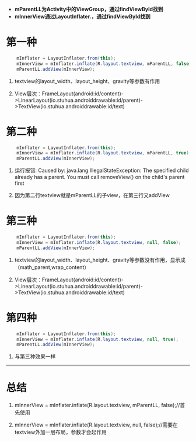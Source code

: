 - **mParentLL为Activity中的ViewGroup，通过findViewById找到**
- **mInnerView通过LayoutInflater.，通过findViewById找到**
# 第一种
``` java
    mInflater = LayoutInflater.from(this);
    mInnerView = mInflater.inflate(R.layout.textview, mParentLL, false);
    mParentLL.addView(mInnerView);
``` 
1. textview的layout_width、layout_height、gravity等参数有作用

2. View层次：FrameLayout(android:id/content)->LinearLayout(io.stuhua.androiddrawable:id/parent)->TextView(io.stuhua.androiddrawable:id/text)

# 第二种
```  java
    mInflater = LayoutInflater.from(this);
    mInnerView = mInflater.inflate(R.layout.textview, mParentLL, true);
    mParentLL.addView(mInnerView);
``` 

1. 运行报错: Caused by: java.lang.IllegalStateException: The specified child already has a parent. You must call removeView() on the child's parent first

2. 因为第二行textview就是mParentLL的子view，在第三行又addView

# 第三种
```  java
    mInflater = LayoutInflater.from(this);
    mInnerView = mInflater.inflate(R.layout.textview, null, false);
    mParentLL.addView(mInnerView);
``` 
1. textview的layout_width、layout_height、gravity等参数没有作用，显示成（math_parent,wrap_content）

2. View层次：FrameLayout(android:id/content)->LinearLayout(io.stuhua.androiddrawable:id/parent)->TextView(io.stuhua.androiddrawable:id/text)
# 第四种
```  java
    mInflater = LayoutInflater.from(this);
    mInnerView = mInflater.inflate(R.layout.textview, null, true);
    mParentLL.addView(mInnerView);
``` 
1. 与第三种效果一样

----
# 总结
1. mInnerView = mInflater.inflate(R.layout.textview, mParentLL, false);//首先使用

2. mInnerView = mInflater.inflate(R.layout.textview, null, false);//需要在textview外加一层布局，参数才会起作用

